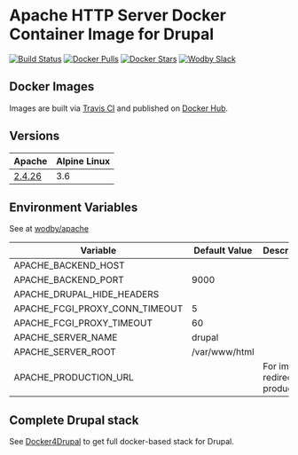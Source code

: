 # Apache HTTP Server Docker Container Image for Drupal

[![Build Status](https://travis-ci.org/wodby/drupal-apache.svg?branch=master)](https://travis-ci.org/wodby/drupal-apache)
[![Docker Pulls](https://img.shields.io/docker/pulls/wodby/drupal-apache.svg)](https://hub.docker.com/r/wodby/drupal-apache)
[![Docker Stars](https://img.shields.io/docker/stars/wodby/drupal-apache.svg)](https://hub.docker.com/r/wodby/drupal-apache)
[![Wodby Slack](http://slack.wodby.com/badge.svg)](http://slack.wodby.com)

## Docker Images

Images are built via [Travis CI](https://travis-ci.org/wodby/drupal-apache) and published on [Docker Hub](https://hub.docker.com/r/wodby/drupal-apache). 

## Versions

| Apache | Alpine Linux |
| ------ | ------------ |  
| [2.4.26](https://github.com/wodby/drupal-apache/tree/master/2.4/Dockerfile) | 3.6 |  

## Environment Variables

See at [wodby/apache](https://github.com/wodby/apache)

| Variable | Default Value | Description |
| -------- | ------------- | ----------- |
| APACHE_BACKEND_HOST            |               |  |
| APACHE_BACKEND_PORT            | 9000          |  |
| APACHE_DRUPAL_HIDE_HEADERS     |               |  |
| APACHE_FCGI_PROXY_CONN_TIMEOUT | 5             |  |
| APACHE_FCGI_PROXY_TIMEOUT      | 60            |  |
| APACHE_SERVER_NAME             | drupal        |  |
| APACHE_SERVER_ROOT             | /var/www/html |  |
| APACHE_PRODUCTION_URL          |               | For image redirects to production |

## Complete Drupal stack

See [Docker4Drupal](https://github.com/wodby/docker4drupal) to get full docker-based stack for Drupal.
